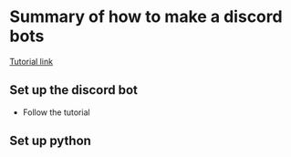 # Summary of how to make a discord bots

[Tutorial link](https://realpython.com/how-to-make-a-discord-bot-python/)


## Set up the discord bot

- Follow the tutorial

## Set up python



